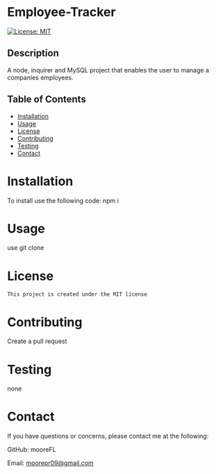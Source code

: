 # Employee-Tracker
  [![License: MIT](https://img.shields.io/badge/License-MIT-yellow.svg)](https://opensource.org/licenses/MIT)

  ## Description 
A node, inquirer and MySQL project that enables the user to manage a companies employees.
  ## Table of Contents 
  * [Installation](#installation) 
  * [Usage](#Usage)
  * [License](#License)
  * [Contributing](#Contributing)
  * [Testing](#Testing)
  * [Contact](#Contact)
  
  # Installation
  To install use the following code:
   npm i

  # Usage
  use git clone
  
  # License
    This project is created under the MIT license

  # Contributing
  Create a pull request

  # Testing
  none

  # Contact
  If you have questions or concerns, please contact me at the following: 

  GitHub: mooreFL 

  Email: moorepr09@gmail.com	 

